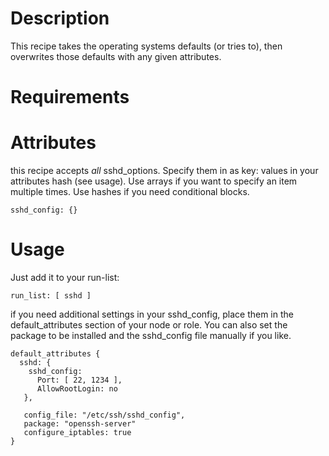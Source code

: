 Description
===========

This recipe takes the operating systems defaults (or tries to), then overwrites those defaults with any given attributes.


Requirements
============

Attributes
==========

this recipe accepts *all* sshd_options.
Specify them in as key: values in your attributes hash (see usage).
Use arrays if you want to specify an item multiple times.
Use hashes if you need conditional blocks.

    sshd_config: {}


Usage
=====

Just add it to your run-list:

    run_list: [ sshd ]

if you need additional settings in your sshd_config, place them in the default_attributes section of your node or role. You can also set the package to be installed and the sshd_config file manually if you like.


    default_attributes {
      sshd: {
        sshd_config:
          Port: [ 22, 1234 ],
          AllowRootLogin: no
       },

       config_file: "/etc/ssh/sshd_config",
       package: "openssh-server"
       configure_iptables: true
    }
